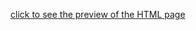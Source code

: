 [click to see the preview of the HTML page](https://htmlpreview.github.io/?https://github.com/majd-elhasan/FrontEnd_html_css_js/blob/main/html/odev1/index.html)

